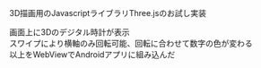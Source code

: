 3D描画用のJavascriptライブラリThree.jsのお試し実装  
  
画面上に3Dのデジタル時計が表示  
スワイプにより横軸のみ回転可能、回転に合わせて数字の色が変わる  
以上をWebViewでAndroidアプリに組み込んだ  
